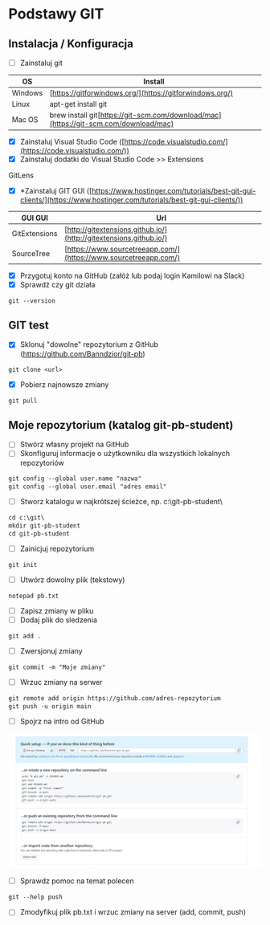 # Podstawy GIT

## Instalacja / Konfiguracja

* [ ] Zainstaluj git


| OS | Install |
| - | - |
| Windows | [https://gitforwindows.org/](https://gitforwindows.org/) |
| Linux | apt-get install git |
| Mac OS | brew install git[https://git-scm.com/download/mac](https://git-scm.com/download/mac) |

* [X] Zainstaluj Visual Studio Code ([https://code.visualstudio.com/](https://code.visualstudio.com/))
* [X] Zainstaluj dodatki do Visual Studio Code >> Extensions

GitLens

* [X] *Zainstaluj GIT GUI ([https://www.hostinger.com/tutorials/best-git-gui-clients/](https://www.hostinger.com/tutorials/best-git-gui-clients/))


| GUI GUI | Url |
| - | - |
| GitExtensions | [http://gitextensions.github.io/](http://gitextensions.github.io/) |
| SourceTree | [https://www.sourcetreeapp.com/](https://www.sourcetreeapp.com/) |

* [X] Przygotuj konto na GitHub (załóż lub podaj login Kamilowi na Slack)
* [X] Sprawdź czy git działa

```dos
git --version
```

## GIT test

* [X] Sklonuj "dowolne" repozytorium z GitHub (https://github.com/Banndzior/git-pb)

```dos
git clone <url>
```

* [X] Pobierz najnowsze zmiany

```dos
git pull
```

## Moje repozytorium (katalog git-pb-student)

* [ ] Stwórz własny projekt na GitHub
* [ ] Skonfiguruj informacje o użytkowniku dla wszystkich lokalnych repozytoriów

```dos
git config --global user.name "nazwa"
git config --global user.email "adres email"
```

* [ ] Stworz katalogu w najkrótszej ścieżce, np. c:\git-pb-student\

```dos
cd c:\git\
mkdir git-pb-student
cd git-pb-student
```

* [ ] Zainicjuj repozytorium

```dos
git init
```

* [ ] Utwórz dowolny plik (tekstowy)

```dos
notepad pb.txt
```

* [ ] Zapisz zmiany w pliku
* [ ] Dodaj plik do sledzenia

```dos
git add .
```

* [ ] Zwersjonuj zmiany

```dos
git commit -m "Moje zmiany"
```

* [ ] Wrzuc zmiany na serwer

```dos
git remote add origin https://github.com/adres-repozytorium
git push -u origin main
```

* [ ] Spojrz na intro od GitHub

![Drag Racing](static/github-info.png)

* [ ] Sprawdz pomoc na temat polecen

```dos
git --help push
```

* [ ] Zmodyfikuj plik pb.txt i wrzuc zmiany na server (add, commit, push)
